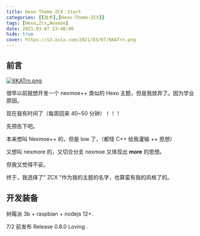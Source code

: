 ```yaml
---
title: Hexo Theme ZCX：Start
categories: [[技术],[Hexo-Theme-ZCX]]
tags: [Hexo,Zcx,Nexmoe]
date: 2021-03-07 13:40:00
hide: true
cover: https://s3.ax1x.com/2021/03/07/6KATrn.png
---
```

## 前言

<!--more-->
[![6KATrn.png](https://s3.ax1x.com/2021/03/07/6KATrn.png)](https://imgtu.com/i/6KATrn)

很早以前就想开发一个 nexmoe++ 类似的 Hexo 主题，但是我放弃了。因为学业原因。

现在我有时间了（每周回来 40~50 分钟）！！！

先预告下吧。

本来想叫 Nexmoe++ 的，但是 low 了，（都怪 C++ 给我灌输 ++ 思想） 

又想叫 nexmore 的，又切合分支 nexmoe 又体现出 **more** 的思想。 

但我又觉得不妥。 

终于，我选择了" ZCX "作为我的主题的名字，也算蛮有我的风格了的。

## 开发装备

树莓派 3b + raspbian + nodejs 12+.

7/2 前发布 Release 0.8.0 Loving .

